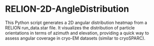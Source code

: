 # RELION-2D-AngleDistribution
This Python script generates a 2D angular distribution heatmap from a RELION run_data.star file. It visualizes the distribution of particle orientations in terms of azimuth and elevation, providing a quick way to assess angular coverage in cryo-EM datasets (similar to cryoSPARC).
